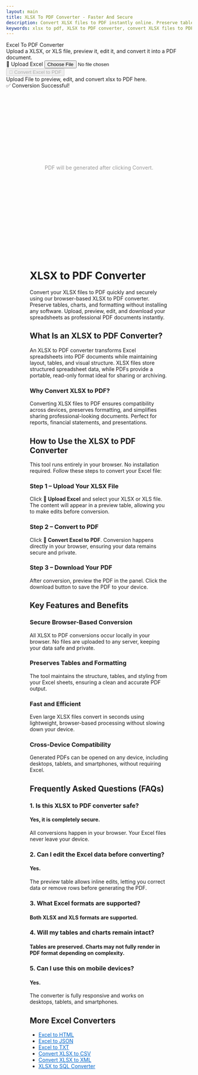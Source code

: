 ```yaml
---
layout: main
title: XLSX To PDF Converter - Faster And Secure
description: Convert XLSX files to PDF instantly online. Preserve tables, charts, and formatting with our secure, browser-based Excel to PDF converter.
keywords: xlsx to pdf, XLSX to PDF converter, convert XLSX files to PDF, online XLSX to PDF tool, free XLSX to PDF
---
```

<script src="https://cdnjs.cloudflare.com/ajax/libs/xlsx/0.18.5/xlsx.full.min.js"></script>
<script src="https://cdnjs.cloudflare.com/ajax/libs/jspdf/2.5.1/jspdf.umd.min.js"></script>
<script src="https://cdnjs.cloudflare.com/ajax/libs/jspdf-autotable/3.5.26/jspdf.plugin.autotable.min.js"></script>

<div class="csvx-container">
  <div class="csvx-panel" id="csvPanelPdf">
    <div class="panel-header">
      <div>
        <div class="title">Excel To PDF Converter</div>
        <div class="small">Upload a XLSX, or XLS file, preview it, edit it, and convert it into a PDF document.</div>
      </div>
      <div class="controls">
        <label class="csvx-btn" id="uploadBtnPdf" title="Upload Excel">
          📂 Upload Excel
          <input id="fileInputPdf" type="file" accept=".xls, .xlsx">
        </label>
        <button class="csvx-btn primary" id="convertBtnPdf" disabled title="Convert Excel to PDF">🔄 Convert Excel to PDF</button>
      </div>
    </div>
    <div id="csvPreviewPdf" class="csvx-preview" contenteditable>
      <div class="small" id="placeholderPdf">Upload File to preview, edit, and convert xlsx to PDF here. </div>
    </div>
    <div id="toastPdf" class="csvx-toast">✅ Conversion Successful!</div>
  </div>
</div>

<div class="csvx-container">  
  <div id="pdfPanel" class="csvx-excel-panel">
    <div class="csvx-panel" style="padding:12px;">
      <div id="pdfPreview" class="csvx-preview" style="height:400px; display:flex; align-items:center; justify-content:center; color:#999;">
        PDF will be generated after clicking Convert.
      </div>
    </div>
  </div>
</div>

<script src="/assets/js/xlsx-to-pdf.js"></script>

<div style="margin: 4rem;">

<h1>XLSX to PDF Converter</h1>
<p>Convert your XLSX files to PDF quickly and securely using our browser-based XLSX to PDF converter. Preserve tables, charts, and formatting without installing any software. Upload, preview, edit, and download your spreadsheets as professional PDF documents instantly.</p>

<h2>What Is an XLSX to PDF Converter?</h2>
<p>An XLSX to PDF converter transforms Excel spreadsheets into PDF documents while maintaining layout, tables, and visual structure. XLSX files store structured spreadsheet data, while PDFs provide a portable, read-only format ideal for sharing or archiving.</p>

<h3>Why Convert XLSX to PDF?</h3>
<p>Converting XLSX files to PDF ensures compatibility across devices, preserves formatting, and simplifies sharing professional-looking documents. Perfect for reports, financial statements, and presentations.</p>

<h2>How to Use the XLSX to PDF Converter</h2>
<p>This tool runs entirely in your browser. No installation required. Follow these steps to convert your Excel file:</p>

<h3>Step 1 – Upload Your XLSX File</h3>
<p>Click <strong>📂 Upload Excel</strong> and select your XLSX or XLS file. The content will appear in a preview table, allowing you to make edits before conversion.</p>

<h3>Step 2 – Convert to PDF</h3>
<p>Click <strong>🔄 Convert Excel to PDF</strong>. Conversion happens directly in your browser, ensuring your data remains secure and private.</p>

<h3>Step 3 – Download Your PDF</h3>
<p>After conversion, preview the PDF in the panel. Click the download button to save the PDF to your device.</p>

<h2>Key Features and Benefits</h2>

<h3>Secure Browser-Based Conversion</h3>
<p>All XLSX to PDF conversions occur locally in your browser. No files are uploaded to any server, keeping your data safe and private.</p>

<h3>Preserves Tables and Formatting</h3>
<p>The tool maintains the structure, tables, and styling from your Excel sheets, ensuring a clean and accurate PDF output.</p>

<h3>Fast and Efficient</h3>
<p>Even large XLSX files convert in seconds using lightweight, browser-based processing without slowing down your device.</p>

<h3>Cross-Device Compatibility</h3>
<p>Generated PDFs can be opened on any device, including desktops, tablets, and smartphones, without requiring Excel.</p>

<h2>Frequently Asked Questions (FAQs)</h2>

<h3>1. Is this XLSX to PDF converter safe?</h3>
<h4>Yes, it is completely secure.</h4>
<p>All conversions happen in your browser. Your Excel files never leave your device.</p>

<h3>2. Can I edit the Excel data before converting?</h3>
<h4>Yes.</h4>
<p>The preview table allows inline edits, letting you correct data or remove rows before generating the PDF.</p>

<h3>3. What Excel formats are supported?</h3>
<h4>Both XLSX and XLS formats are supported.</h4>

<h3>4. Will my tables and charts remain intact?</h3>
<h4>Tables are preserved. Charts may not fully render in PDF format depending on complexity.</h4>

<h3>5. Can I use this on mobile devices?</h3>
<h4>Yes.</h4>
<p>The converter is fully responsive and works on desktops, tablets, and smartphones.</p>

<h2>More Excel Converters</h2>
<ul>
  <li><a href="excel-to-html" style="color:#0066cc; text-decoration:underline;">Excel to HTML</a></li>
  <li><a href="excel-to-json" style="color:#0066cc; text-decoration:underline;">Excel to JSON</a></li>
  <li><a href="excel-to-txt" style="color:#0066cc; text-decoration:underline;">Excel to TXT</a></li>
  <li><a href="convert-xlsx-to-csv" style="color:#0066cc; text-decoration:underline;">Convert XLSX to CSV</a></li>
  <li><a href="convert-xlsx-to-xml" style="color:#0066cc; text-decoration:underline;">Convert XLSX to XML</a></li>
  <li><a href="xlsx-to-sql-converter" style="color:#0066cc; text-decoration:underline;">XLSX to SQL Converter</a></li>
</ul>

</div>



<script type="application/ld+json">
{
  "@context": "https://schema.org",
  "@type": "WebApplication",
  "name": "XLSX to PDF Converter",
  "url": "https://yourdomain.com/xlsx-to-pdf",
  "applicationCategory": "Utility",
  "operatingSystem": "All",
  "description": "Convert XLSX spreadsheets into PDF files online while preserving tables, charts, and formatting. Browser-based, fast, and secure.",
  "browserRequirements": "Requires modern browser with JavaScript support",
  "offers": {
    "@type": "Offer",
    "price": "0",
    "priceCurrency": "USD"
  }
}
</script>

<script type="application/ld+json">
{
  "@context": "https://schema.org",
  "@type": "ConvertAction",
  "target": {
    "@type": "EntryPoint",
    "urlTemplate": "https://yourdomain.com/xlsx-to-pdf",
    "actionPlatform": ["http://schema.org/DesktopWebPlatform", "http://schema.org/MobileWebPlatform"]
  },
  "instrument": {
    "@type": "WebApplication",
    "name": "XLSX to PDF Converter"
  },
  "result": {
    "@type": "DataDownload",
    "encodingFormat": "application/pdf",
    "contentUrl": "https://yourdomain.com/download/converted.pdf"
  }
}
</script>

<script type="application/ld+json">
{
  "@context": "https://schema.org",
  "@type": "Dataset",
  "name": "Excel Spreadsheet Input",
  "description": "User-provided Excel file (.xls or .xlsx) used for conversion to PDF format.",
  "distribution": {
    "@type": "DataDownload",
    "encodingFormat": "application/vnd.openxmlformats-officedocument.spreadsheetml.sheet"
  }
}
</script>

<script type="application/ld+json">
{
  "@context": "https://schema.org",
  "@type": "Dataset",
  "name": "Converted PDF Output",
  "description": "PDF file generated from Excel input, preserving tables, charts, and formatting.",
  "distribution": {
    "@type": "DataDownload",
    "encodingFormat": "application/pdf"
  }
}
</script>

<script type="application/ld+json">
{
  "@context": "https://schema.org",
  "@type": "HowTo",
  "name": "How to Convert XLSX to PDF",
  "description": "Step-by-step instructions to convert XLSX spreadsheets into PDF files using the online tool.",
  "step": [
    {
      "@type": "HowToStep",
      "text": "Upload your XLSX or XLS file using the 📂 Upload Excel button."
    },
    {
      "@type": "HowToStep",
      "text": "Click 🔄 Convert Excel to PDF to generate a PDF preview."
    },
    {
      "@type": "HowToStep",
      "text": "Download the generated PDF using the download link or preview iframe."
    }
  ]
}
</script>

<script type="application/ld+json">
{
  "@context": "https://schema.org",
  "@type": "FAQPage",
  "mainEntity": [
    {
      "@type": "Question",
      "name": "Is this XLSX to PDF converter free?",
      "acceptedAnswer": {
        "@type": "Answer",
        "text": "Yes, it is completely free and works entirely in your browser."
      }
    },
    {
      "@type": "Question",
      "name": "Do I need to install software to convert XLSX to PDF?",
      "acceptedAnswer": {
        "@type": "Answer",
        "text": "No installation is needed. The conversion is fully browser-based."
      }
    },
    {
      "@type": "Question",
      "name": "Will my Excel formatting be preserved in PDF?",
      "acceptedAnswer": {
        "@type": "Answer",
        "text": "Yes, tables, charts, and cell formatting are preserved in the PDF output."
      }
    },
    {
      "@type": "Question",
      "name": "Can I preview the PDF before downloading?",
      "acceptedAnswer": {
        "@type": "Answer",
        "text": "Yes, the tool provides an iframe preview of the generated PDF before download."
      }
    },
    {
      "@type": "Question",
      "name": "Does this tool handle large XLSX files?",
      "acceptedAnswer": {
        "@type": "Answer",
        "text": "Yes, it efficiently handles large Excel files with in-browser processing."
      }
    },
    {
      "@type": "Question",
      "name": "Is this tool compatible with mobile devices?",
      "acceptedAnswer": {
        "@type": "Answer",
        "text": "Yes, it works on desktops, tablets, and smartphones using modern web browsers."
      }
    }
  ]
}
</script>
